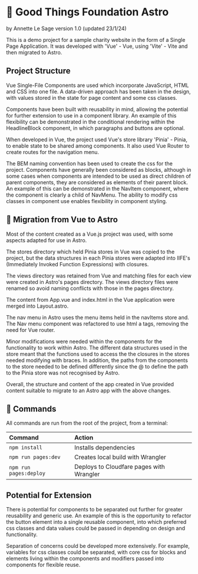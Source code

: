 # 🧞 Good Things Foundation Astro

by Annette Le Sage version 1.0 (updated 23/1/24)

This is a demo project for a sample charity website in the form of a Single Page Application. It was developed with 'Vue' - Vue, using 'Vite' - Vite and then migrated to Astro.

## Project Structure

Vue Single-File Components are used which incorporate JavaScript, HTML and CSS into one file. A data-driven approach has been taken in the design, with values stored in the state for page content and some css classes.

Components have been built with reusability in mind, allowing the potential for further extension to use in a component library. An example of this flexibility can be demonstrated in the conditional rendering within the HeadlineBlock component, in which paragraphs and buttons are optional.

When developed in Vue, the project used Vue's store library 'Pinia' - Pinia, to enable state to be shared among components. It also used Vue Router to create routes for the navigation menu.

The BEM naming convention has been used to create the css for the project. Components have generally been considered as blocks, although in some cases when components are intended to be used as direct children of parent components, they are considered as elements of their parent block. An example of this can be demonstrated in the NavItem component, where the component is clearly a child of NavMenu. The ability to modify css classes in component use enables flexibility in component styling.

## 🚀 Migration from Vue to Astro

Most of the content created as a Vue.js project was used, with some aspects adapted for use in Astro.

The stores directory which held Pinia stores in Vue was copied to the project, but the data structures in each Pinia stores were adapted into IIFE's (Immediately Invoked Function Expressions) with closures.

The views directory was retained from Vue and matching files for each view were created in Astro's pages directory. The views directory files were renamed so avoid naming conflicts with those in the pages directory.

The content from App.vue and index.html in the Vue application were merged into Layout.astro.

The nav menu in Astro uses the menu items held in the navItems store and. The  Nav menu component was refactored to use html a tags, removing the need for Vue router.

Minor modifications were needed within the components for the functionality to work within Astro. The different data structures used in the store meant that the functions used to access the the closures in the stores needed modifying with braces. In addition, the paths from the components to the store needed to be defined differently since the @ to define the path to the Pinia store was not recognised by Astro.

Overall, the structure and content of the app created in Vue provided content suitable to migrate to an Astro app with the above changes.

## 🧞 Commands

All commands are run from the root of the project, from a terminal:

| Command                   | Action                                           |
| :------------------------ | :----------------------------------------------- |
| `npm install`             | Installs dependencies                            |
| `npm run pages:dev`       | Creates local build with Wrangler                |
| `npm run pages:deploy`    | Deploys to Cloudfare pages with Wrangler         |

## Potential for Extension

There is potential for components to be separated out further for greater reusability and generic use. An example of this is the opportunity to refactor the button element into a single reusable component, into which preferred css classes and data values could be passed in depending on design and functionality.

Separation of concerns could be developed more extensively. For example, variables for css classes could be separated, with core css for blocks and elements living within the components and modifiers passed into components for flexible reuse.
